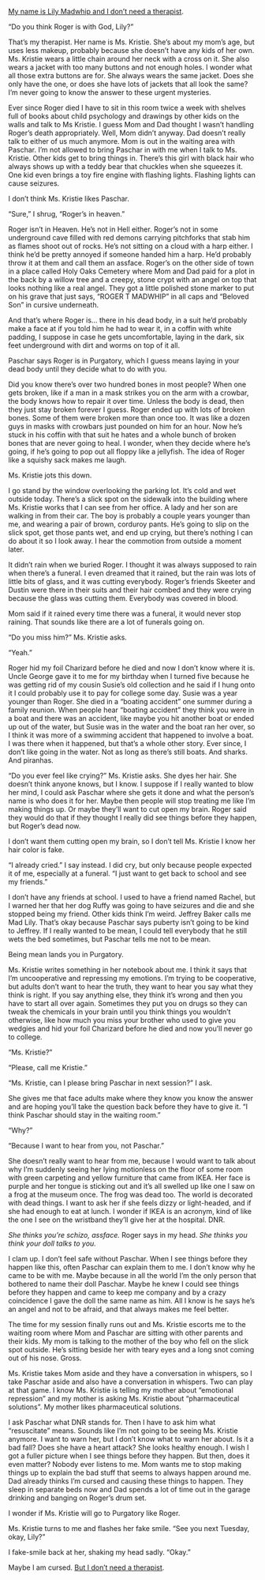 [My name is Lily Madwhip and I don’t need a therapist](https://www.reddit.com/r/nosleep/comments/akffzz/my_name_is_lily_madwhip_and_i_see_things_before/).

“Do you think Roger is with God, Lily?”

That’s my therapist. Her name is Ms. Kristie. She’s about my mom’s age, but uses less makeup, probably because she doesn’t have any kids of her own. Ms. Kristie wears a little chain around her neck with a cross on it. She also wears a jacket with too many buttons and not enough holes. I wonder what all those extra buttons are for. She always wears the same jacket. Does she only have the one, or does she have lots of jackets that all look the same? I’m never going to know the answer to these urgent mysteries.

Ever since Roger died I have to sit in this room twice a week with shelves full of books about child psychology and drawings by other kids on the walls and talk to Ms Kristie. I guess Mom and Dad thought I wasn’t handling Roger’s death appropriately. Well, Mom didn’t anyway. Dad doesn’t really talk to either of us much anymore. Mom is out in the waiting area with Paschar. I’m not allowed to bring Paschar in with me when I talk to Ms. Kristie. Other kids get to bring things in. There’s this girl with black hair who always shows up with a teddy bear that chuckles when she squeezes it. One kid even brings a toy fire engine with flashing lights. Flashing lights can cause seizures.

I don’t think Ms. Kristie likes Paschar.

“Sure,” I shrug, “Roger’s in heaven.”

Roger isn’t in Heaven. He’s not in Hell either. Roger’s not in some underground cave filled with red demons carrying pitchforks that stab him as flames shoot out of rocks. He’s not sitting on a cloud with a harp either. I think he’d be pretty annoyed if someone handed him a harp. He’d probably throw it at them and call them an assface. Roger’s on the other side of town in a place called Holy Oaks Cemetery where Mom and Dad paid for a plot in the back by a willow tree and a creepy, stone crypt with an angel on top that looks nothing like a real angel. They got a little polished stone marker to put on his grave that just says, “ROGER T MADWHIP” in all caps and “Beloved Son” in cursive underneath.

And that’s where Roger is... there in his dead body, in a suit he’d probably make a face at if you told him he had to wear it, in a coffin with white padding, I suppose in case he gets uncomfortable, laying in the dark, six feet underground with dirt and worms on top of it all.

Paschar says Roger is in Purgatory, which I guess means laying in your dead body until they decide what to do with you.

Did you know there’s over two hundred bones in most people? When one gets broken, like if a man in a mask strikes you on the arm with a crowbar, the body knows how to repair it over time. Unless the body is dead, then they just stay broken forever I guess. Roger ended up with lots of broken bones. Some of them were broken more than once too. It was like a dozen guys in masks with crowbars just pounded on him for an hour. Now he’s stuck in his coffin with that suit he hates and a whole bunch of broken bones that are never going to heal. I wonder, when they decide where he’s going, if he’s going to pop out all floppy like a jellyfish. The idea of Roger like a squishy sack makes me laugh.

Ms. Kristie jots this down.

I go stand by the window overlooking the parking lot. It’s cold and wet outside today. There’s a slick spot on the sidewalk into the building where Ms. Kristie works that I can see from her office. A lady and her son are walking in from their car. The boy is probably a couple years younger than me, and wearing a pair of brown, corduroy pants. He’s going to slip on the slick spot, get those pants wet, and end up crying, but there’s nothing I can do about it so I look away. I hear the commotion from outside a moment later.

It didn’t rain when we buried Roger. I thought it was always supposed to rain when there’s a funeral. I even dreamed that it rained, but the rain was lots of little bits of glass, and it was cutting everybody. Roger’s friends Skeeter and Dustin were there in their suits and their hair combed and they were crying because the glass was cutting them. Everybody was covered in blood. 

Mom said if it rained every time there was a funeral, it would never stop raining. That sounds like there are a lot of funerals going on.

“Do you miss him?” Ms. Kristie asks.

“Yeah.”

Roger hid my foil Charizard before he died and now I don’t know where it is. Uncle George gave it to me for my birthday when I turned five because he was getting rid of my cousin Susie’s old collection and he said if I hung onto it I could probably use it to pay for college some day. Susie was a year younger than Roger. She died in a “boating accident” one summer during a family reunion. When people hear “boating accident” they think you were in a boat and there was an accident, like maybe you hit another boat or ended up out of the water, but Susie was in the water and the boat ran her over, so I think it was more of a swimming accident that happened to involve a boat. I was there when it happened, but that’s a whole other story. Ever since, I don’t like going in the water. Not as long as there’s still boats. And sharks. And piranhas.

“Do you ever feel like crying?” Ms. Kristie asks. She dyes her hair. She doesn’t think anyone knows, but I know. I suppose if I really wanted to blow her mind, I could ask Paschar where she gets it done and what the person’s name is who does it for her. Maybe then people will stop treating me like I’m making things up. Or maybe they’ll want to cut open my brain. Roger said they would do that if they thought I really did see things before they happen, but Roger’s dead now.

I don’t want them cutting open my brain, so I don’t tell Ms. Kristie I know her hair color is fake.

“I already cried.” I say instead. I did cry, but only because people expected it of me, especially at a funeral. “I just want to get back to school and see my friends.”

I don’t have any friends at school. I used to have a friend named Rachel, but I warned her that her dog Ruffy was going to have seizures and die and she stopped being my friend. Other kids think I’m weird. Jeffrey Baker calls me Mad Lily. That’s okay because Paschar says puberty isn’t going to be kind to Jeffrey. If I really wanted to be mean, I could tell everybody that he still wets the bed sometimes, but Paschar tells me not to be mean.

Being mean lands you in Purgatory.

Ms. Kristie writes something in her notebook about me. I think it says that I’m uncooperative and repressing my emotions. I’m trying to be cooperative, but adults don’t want to hear the truth, they want to hear you say what they think is right. If you say anything else, they think it’s wrong and then you have to start all over again. Sometimes they put you on drugs so they can tweak the chemicals in your brain until you think things you wouldn’t otherwise, like how much you miss your brother who used to give you wedgies and hid your foil Charizard before he died and now you’ll never go to college.

“Ms. Kristie?”

“Please, call me Kristie.”

“Ms. Kristie, can I please bring Paschar in next session?” I ask.

She gives me that face adults make where they know you know the answer and are hoping you’ll take the question back before they have to give it. “I think Paschar should stay in the waiting room.”

“Why?”

“Because I want to hear from you, not Paschar.”

She doesn’t really want to hear from me, because I would want to talk about why I’m suddenly seeing her lying motionless on the floor of some room with green carpeting and yellow furniture that came from IKEA. Her face is purple and her tongue is sticking out and it’s all swelled up like one I saw on a frog at the museum once. The frog was dead too. The world is decorated with dead things. I want to ask her if she feels dizzy or light-headed, and if she had enough to eat at lunch. I wonder if IKEA is an acronym, kind of like the one I see on the wristband they’ll give her at the hospital. DNR.

*She thinks you’re schizo, assface.* Roger says in my head. *She thinks you think your doll talks to you.*

I clam up. I don’t feel safe without Paschar. When I see things before they happen like this, often Paschar can explain them to me. I don’t know why he came to be with me. Maybe because in all the world I’m the only person that bothered to name their doll Paschar. Maybe he knew I could see things before they happen and came to keep me company and by a crazy coincidence I gave the doll the same name as him. All I know is he says he’s an angel and not to be afraid, and that always makes me feel better.

The time for my session finally runs out and Ms. Kristie escorts me to the waiting room where Mom and Paschar are sitting with other parents and their kids. My mom is talking to the mother of the boy who fell on the slick spot outside. He’s sitting beside her with teary eyes and a long snot coming out of his nose. Gross.

Ms. Kristie takes Mom aside and they have a conversation in whispers, so I take Paschar aside and also have a conversation in whispers. Two can play at that game. I know Ms. Kristie is telling my mother about “emotional repression” and my mother is asking Ms. Kristie about “pharmaceutical solutions”. My mother likes pharmaceutical solutions.

I ask Paschar what DNR stands for. Then I have to ask him what “resuscitate” means. Sounds like I’m not going to be seeing Ms. Kristie anymore. I want to warn her, but I don’t know what to warn her about. Is it a bad fall? Does she have a heart attack? She looks healthy enough. I wish I got a fuller picture when I see things before they happen. But then, does it even matter? Nobody ever listens to me. Mom wants me to stop making things up to explain the bad stuff that seems to always happen around me. Dad already thinks I’m cursed and causing these things to happen. They sleep in separate beds now and Dad spends a lot of time out in the garage drinking and banging on Roger’s drum set.

I wonder if Ms. Kristie will go to Purgatory like Roger.

Ms. Kristie turns to me and flashes her fake smile. “See you next Tuesday, okay, Lily?”

I fake-smile back at her, shaking my head sadly. “Okay.”

Maybe I am cursed. [But I don’t need a therapist](https://www.reddit.com/r/nosleep/comments/al5sy6/my_name_is_lily_madwhip_and_i_wish_everybody/).
